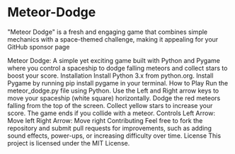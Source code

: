 # Meteor-Dodge
"Meteor Dodge" is a fresh and engaging game that combines simple mechanics with a space-themed challenge, making it appealing for your GitHub sponsor page

Meteor Dodge:
A simple yet exciting game built with Python and Pygame where you control a spaceship to dodge falling meteors and collect stars to boost your score.
Installation
Install Python 3.x from python.org.
Install Pygame by running pip install pygame in your terminal.
How to Play
Run the meteor_dodge.py file using Python.
Use the Left and Right arrow keys to move your spaceship (white square) horizontally.
Dodge the red meteors falling from the top of the screen.
Collect yellow stars to increase your score.
The game ends if you collide with a meteor.
Controls
Left Arrow: Move left
Right Arrow: Move right
Contributing
Feel free to fork the repository and submit pull requests for improvements, such as adding sound effects, power-ups, or increasing difficulty over time.
License
This project is licensed under the MIT License.
